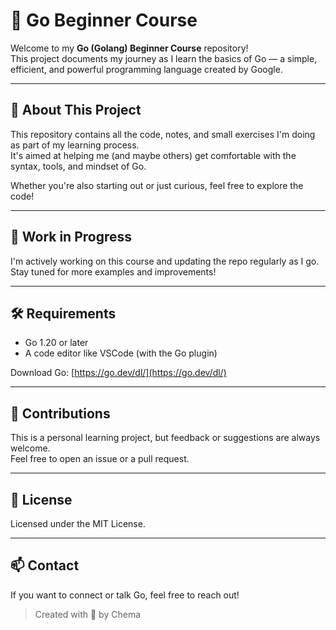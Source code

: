 # 🚀 Go Beginner Course

Welcome to my **Go (Golang) Beginner Course** repository!  
This project documents my journey as I learn the basics of Go — a simple, efficient, and powerful programming language created by Google.

---

## 📘 About This Project

This repository contains all the code, notes, and small exercises I'm doing as part of my learning process.  
It's aimed at helping me (and maybe others) get comfortable with the syntax, tools, and mindset of Go.

Whether you're also starting out or just curious, feel free to explore the code!

---

## 🚧 Work in Progress

I'm actively working on this course and updating the repo regularly as I go.  
Stay tuned for more examples and improvements!

---

## 🛠️ Requirements

- Go 1.20 or later  
- A code editor like VSCode (with the Go plugin)

Download Go: [https://go.dev/dl/](https://go.dev/dl/)

---

## 🤝 Contributions

This is a personal learning project, but feedback or suggestions are always welcome.  
Feel free to open an issue or a pull request.

---

## 📜 License

Licensed under the MIT License.

---

## 📫 Contact

If you want to connect or talk Go, feel free to reach out!

> Created with 💙 by Chema
